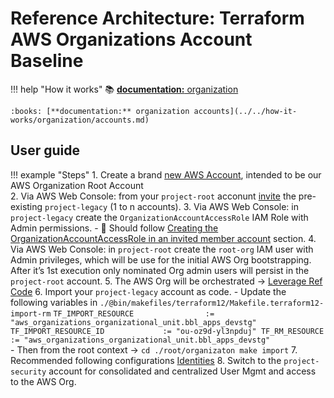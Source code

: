 # Reference Architecture: Terraform AWS Organizations Account Baseline

!!! help "How it works"
    :books: [**documentation:** organization](../../how-it-works/organization/organization.md)
    
    :books: [**documentation:** organization accounts](../../how-it-works/organization/accounts.md)

## User guide

!!! example "Steps"
    1. Create a brand [new AWS Account](https://aws.amazon.com/premiumsupport/knowledge-center/create-and-activate-aws-account/),
     intended to be our AWS Organization Root Account  
    2. Via AWS Web Console: from your `project-root` acconunt
     [invite](https://docs.aws.amazon.com/organizations/latest/userguide/orgs_manage_accounts_invites.html) the 
     pre-existing `project-legacy` (1 to n accounts).
    3. Via AWS Web Console: in `project-legacy` create the `OrganizationAccountAccessRole` IAM Role with Admin
     permissions.
        - :orange_book: Should follow
        [Creating the OrganizationAccountAccessRole in an invited member account](https://docs.aws.amazon.com/organizations/latest/userguide/orgs_manage_accounts_access.html)
        section.
    4. Via AWS Web Console: in `project-root` create the `root-org` IAM user with Admin privileges, which will be use
     for the initial AWS Org bootstrapping. After it’s 1st execution only nominated Org admin users will persist in the
     `project-root` account.
    5. The AWS Org will be orchestrated -> [Leverage Ref Code](https://github.com/binbashar/le-tf-infra-aws/tree/master/root/organizations)
    6. Import your `project-legacy` account as code.
        - Update the following variables in `./@bin/makefiles/terraform12/Makefile.terraform12-import-rm`
        ```
        TF_IMPORT_RESOURCE                := "aws_organizations_organizational_unit.bbl_apps_devstg"
        TF_IMPORT_RESOURCE_ID             := "ou-oz9d-yl3npduj"
        TF_RM_RESOURCE                    := "aws_organizations_organizational_unit.bbl_apps_devstg"
        ```   
        - Then from the root context -> `cd ./root/organizaton make import`
    7. Recommended following configurations [Identities](../identities/identities.md)
    8. Switch to the `project-security` account for consolidated and centralized User Mgmt and access to the AWS Org.